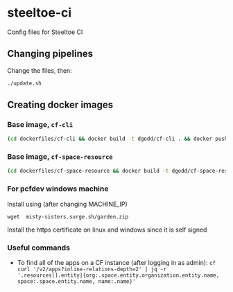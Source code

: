 # steeltoe-ci

Config files for Steeltoe CI

## Changing pipelines

Change the files, then:

```bash
./update.sh
```

## Creating docker images

### Base image, `cf-cli`
```bash
(cd dockerfiles/cf-cli && docker build -t dgodd/cf-cli . && docker push dgodd/cf-cli)
```

### Base image, `cf-space-resource`
```bash
(cd dockerfiles/cf-space-resource && docker build -t dgodd/cf-space-resource . && docker push dgodd/cf-space-resource)
```

### For pcfdev windows machine

Install using (after changing MACHINE_IP)

```
wget  misty-sisters.surge.sh/garden.zip
```

Install the https certificate on linux and windows since it is self signed

### Useful commands

* To find all of the apps on a CF instance (after logging in as admin):
  `cf curl '/v2/apps?inline-relations-depth=2' | jq -r '.resources[].entity|{org:.space.entity.organization.entity.name, space:.space.entity.name, name:.name}'`
